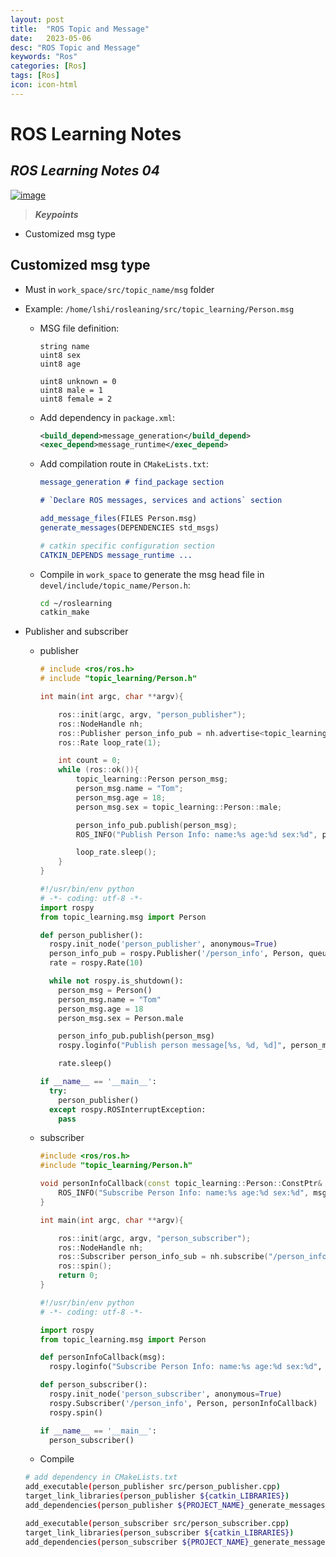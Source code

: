 ```yaml
---
layout: post
title:  "ROS Topic and Message"
date:   2023-05-06
desc: "ROS Topic and Message"
keywords: "Ros"
categories: [Ros]
tags: [Ros]
icon: icon-html
---
```



# ROS Learning Notes 
## _ROS Learning Notes 04_

[![image](https://tknika.eus/wp-content/uploads/2022/10/ros.png)](https://www.bilibili.com/video/BV1zt411G7Vn?p=12&vd_source=d8d0bffc8e5266c19ad61d5b6c71609e)

> **_Keypoints_**
- Customized msg type

## Customized msg type
- Must in `work_space/src/topic_name/msg` folder
- Example: `/home/lshi/rosleaning/src/topic_learning/Person.msg`
  - MSG file definition:
    ``` msg
    string name
    uint8 sex
    uint8 age

    uint8 unknown = 0
    uint8 male = 1
    uint8 female = 2
    ```
  - Add dependency in `package.xml`:
    ``` xml
    <build_depend>message_generation</build_depend>
    <exec_depend>message_runtime</exec_depend>
    ``` 
  - Add compilation route in `CMakeLists.txt`:
    ``` cmake
    message_generation # find_package section

    # `Declare ROS messages, services and actions` section
    
    add_message_files(FILES Person.msg)
    generate_messages(DEPENDENCIES std_msgs)

    # catkin specific configuration section
    CATKIN_DEPENDS message_runtime ...  
    ``` 

  - Compile in `work_space` to generate the msg head file in `devel/include/topic_name/Person.h`:
    ``` bash
    cd ~/roslearning
    catkin_make
    ```

- Publisher and subscriber
  - publisher
    ``` cpp
    # include <ros/ros.h>
    # include "topic_learning/Person.h"

    int main(int argc, char **argv){

        ros::init(argc, argv, "person_publisher");
        ros::NodeHandle nh;
        ros::Publisher person_info_pub = nh.advertise<topic_learning::Person>("/person_info", 10);
        ros::Rate loop_rate(1);

        int count = 0;
        while (ros::ok()){
            topic_learning::Person person_msg;
            person_msg.name = "Tom";
            person_msg.age = 18;
            person_msg.sex = topic_learning::Person::male;

            person_info_pub.publish(person_msg);
            ROS_INFO("Publish Person Info: name:%s age:%d sex:%d", person_msg.name.c_str(), person_msg.age, person_msg.sex);

            loop_rate.sleep();
        }
    }
    ```
    ```python
    #!/usr/bin/env python
    # -*- coding: utf-8 -*-
    import rospy
    from topic_learning.msg import Person

    def person_publisher():
      rospy.init_node('person_publisher', anonymous=True)
      person_info_pub = rospy.Publisher('/person_info', Person, queue_size=10)
      rate = rospy.Rate(10)

      while not rospy.is_shutdown():
        person_msg = Person()
        person_msg.name = "Tom"
        person_msg.age = 18
        person_msg.sex = Person.male

        person_info_pub.publish(person_msg)
        rospy.loginfo("Publish person message[%s, %d, %d]", person_msg.name, person_msg.age, person_msg.sex)

        rate.sleep()

    if __name__ == '__main__':
      try:
        person_publisher()
      except rospy.ROSInterruptException:
        pass
    ```

  - subscriber
      ``` cpp
      #include <ros/ros.h>
      #include "topic_learning/Person.h"

      void personInfoCallback(const topic_learning::Person::ConstPtr& msg){
          ROS_INFO("Subscribe Person Info: name:%s age:%d sex:%d", msg->name.c_str(), msg->age, msg->sex);
      }

      int main(int argc, char **argv){

          ros::init(argc, argv, "person_subscriber");
          ros::NodeHandle nh;
          ros::Subscriber person_info_sub = nh.subscribe("/person_info", 10, personInfoCallback);
          ros::spin();
          return 0;
      }
      ```

      ``` python
      #!/usr/bin/env python
      # -*- coding: utf-8 -*-

      import rospy
      from topic_learning.msg import Person

      def personInfoCallback(msg):
        rospy.loginfo("Subscribe Person Info: name:%s age:%d sex:%d", msg.name, msg.age, msg.sex)

      def person_subscriber():
        rospy.init_node('person_subscriber', anonymous=True)
        rospy.Subscriber('/person_info', Person, personInfoCallback)
        rospy.spin()

      if __name__ == '__main__':
        person_subscriber()

      ```

  - Compile 
  ``` bash
  # add dependency in CMakeLists.txt
  add_executable(person_publisher src/person_publisher.cpp)
  target_link_libraries(person_publisher ${catkin_LIBRARIES})
  add_dependencies(person_publisher ${PROJECT_NAME}_generate_messages_cpp)

  add_executable(person_subscriber src/person_subscriber.cpp)
  target_link_libraries(person_subscriber ${catkin_LIBRARIES})
  add_dependencies(person_subscriber ${PROJECT_NAME}_generate_messages_cpp)
  ```
